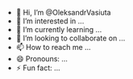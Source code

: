 - 👋 Hi, I’m @OleksandrVasiuta
- 👀 I’m interested in ...
- 🌱 I’m currently learning ...
- 💞️ I’m looking to collaborate on ...
- 📫 How to reach me ...
- 😄 Pronouns: ...
- ⚡ Fun fact: ...

<!---
OleksandrVasiuta/OleksandrVasiuta is a ✨ special ✨ repository because its `README.md` (this file) appears on your GitHub profile.
You can click the Preview link to take a look at your changes.
--->
